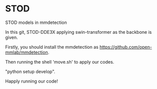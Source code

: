 # STOD
STOD models in mmdetection

In this git, STOD-DDE3X applying swin-transformer as the backbone is given.

Firstly, you should install the mmdetection as https://github.com/open-mmlab/mmdetection.

Then running the shell 'move.sh' to apply our codes.

"python setup develop".

Happly running our code!
